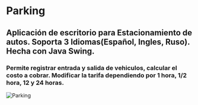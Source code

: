 # Parking
<h2>Aplicación de escritorio para Estacionamiento de autos. Soporta 3 Idiomas(Español, Ingles, Ruso). Hecha con Java Swing.</h2>
<h3>Permite registrar entrada y salida de vehiculos, calcular el costo a cobrar. Modificar la tarifa dependiendo por 1 hora, 1/2 hora, 12 y 24 horas.</h3>
<img src="https://static.vecteezy.com/system/resources/thumbnails/000/101/174/small_2x/free-disabled-car-parking-vector.png" alt="Parking">
